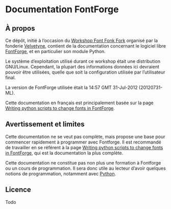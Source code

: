 # Documentation FontForge

## À propos

Ce dépôt, initié à l’occasion du [Workshop Font Fonk Fork](velvetyne.fr/fontfonkfork/) organisé par la fonderie [Velvetyne](http://velvetyne.fr), contient de la documentation concernant le logiciel libre [FontForge](http://fontforge.github.io/), et en particulier son module Python.

Le système d’exploitation utilisé durant ce workshop était une distribution GNU/Linux. Cependant, la plupart des informations données ici devraient pouvoir être utilisées, quelle que soit la configuration utilisée par l’utilisateur final.

La version de FontForge utilisée était la 14:57 GMT 31-Jul-2012 (20120731-ML).

Cette documentation en français est principalement basée sur la page [Writing python scripts to change fonts in FontForge](https://fontforge.github.io/python.html).

## Avertissement et limites

Cette documentation ne se veut pas complète, mais propose une base pour commencer rapidement à programmer avec Fontforge. Il est recommandé de travailler en se référent à la page [Writing python scripts to change fonts in FontForge](https://fontforge.github.io/python.html), qui est la documentation la plus complète.

Cette documentation ne constitue pas non plus une formation à Fontforge ou un cours de programmation. Il sera donc utile au lecteur d’avoir quelques notions de programmation, notamment avec [Python](python.org).

## Licence

Todo
